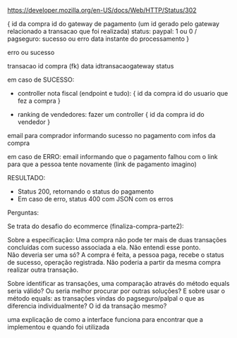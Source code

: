 https://developer.mozilla.org/en-US/docs/Web/HTTP/Status/302

{
	id da compra
	id do gateway de pagamento (um id gerado pelo gateway relacionado a transacao que foi realizada)
	status: paypal: 1 ou 0 / pagseguro: sucesso ou erro
	data instante do processamento
}


erro ou sucesso

transacao
id
compra (fk)
data
idtransacaogateway
status


em caso de SUCESSO:
 - controller nota fiscal (endpoint e tudo):
	{
		id da compra
		id do usuario que fez a compra
	}

 - ranking de vendedores:
fazer um controller
{
	id da compra
	id do vendedor
}


email para comprador informando sucesso no pagamento com infos da compra


em caso de ERRO:
email informando que o pagamento falhou com o link para que a pessoa tente novamente (link de pagamento imagino)


RESULTADO:
- Status 200, retornando o status do pagamento
- Em caso de erro, status 400 com JSON com os erros


Perguntas:

Se trata do desafio do ecommerce (finaliza-compra-parte2):

Sobre a especificação: Uma compra não pode ter mais de duas transações concluídas com sucesso associada a ela. Não entendi esse ponto.  
Não deveria ser uma só? A compra é feita, a pessoa paga, recebe o status de sucesso, operação registrada. Não poderia a partir da mesma compra realizar outra transação.

Sobre identificar as transações, uma comparação através do método equals seria válido? Ou seria melhor procurar por outras soluções?
E sobre usar o método equals: as transações vindas do pagseguro/palpal o que as diferencia individualmente? O id da transação mesmo?

uma explicação de como a interface funciona para encontrar que a implementou e quando foi utilizada
